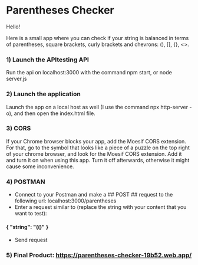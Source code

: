 # Parentheses Checker
Hello!

Here is a small app where you can check if your string is balanced in terms of parentheses, square brackets, curly brackets and chevrons: (), [], {}, <>.

### 1) Launch the APItesting API

Run the api on localhost:3000 with the command npm start, or node server.js

### 2) Launch the application

Launch the app on a local host as well (I use the command npx http-server -o), and then open the index.html file.

### 3) CORS

If your Chrome browser blocks your app,  add the Moesif CORS extension. For that, go to the symbol that looks like a piece of a puzzle on the top right of your chrome browser, and look for the Moesif CORS extension.
Add it and turn it on when using this app. Turn it off afterwards, otherwise it might cause some inconvenience.

### 4) POSTMAN

- Connect to your Postman and make a ## POST ## request to the following url: localhost:3000/parentheses
- Enter a request similar to (replace the string with your content that you want to test):
#### { "string": "(()" }
- Send request


### 5) Final Product: https://parentheses-checker-19b52.web.app/
